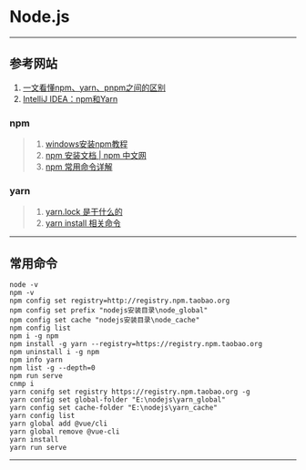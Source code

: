 # Node.js

---
## 参考网站
1. [一文看懂npm、yarn、pnpm之间的区别](https://zhuanlan.zhihu.com/p/37653878)
2. [IntelliJ IDEA：npm和Yarn](https://www.w3cschool.cn/intellij_idea_doc/intellij_idea_doc-drm430d9.html)
### npm
>1. [windows安装npm教程](https://www.cnblogs.com/jianguo221/p/11487532.html)
>2. [npm 安装文档 | npm 中文网](http://caibaojian.com/npm/)
>3. [npm 常用命令详解](https://www.cnblogs.com/PeunZhang/p/5553574.html#npm-install)
### yarn
>1. [yarn.lock 是干什么的](https://www.cnblogs.com/yangzhou33/p/11494819.html)
>2. [yarn install 相关命令](https://www.jianshu.com/p/0caebd39ac09)
---
## 常用命令
    node -v
    npm -v
    npm config set registry=http://registry.npm.taobao.org
    npm config set prefix "nodejs安装目录\node_global"
    npm config set cache "nodejs安装目录\node_cache"
    npm config list
    npm i -g npm
    npm install -g yarn --registry=https://registry.npm.taobao.org
    npm uninstall i -g npm
    npm info yarn
    npm list -g --depth=0
    npm run serve
    cnmp i
    yarn conifg set registry https://registry.npm.taobao.org -g
    yarn config set global-folder "E:\nodejs\yarn_global"
    yarn config set cache-folder "E:\nodejs\yarn_cache"
    yarn config list
    yarn global add @vue/cli
    yarn global remove @vue-cli
    yarn install
    yarn run serve
---